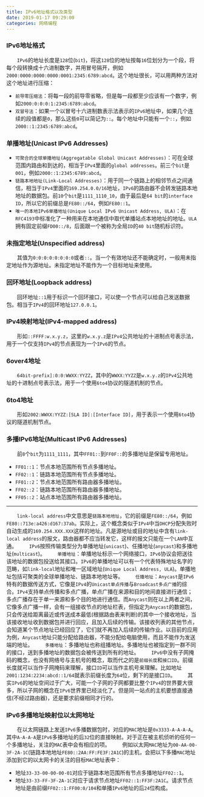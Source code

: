 ```yaml
---
title: IPv6地址格式以及类型
date: 2019-01-17 09:29:00
categories: 网络编程
---
```

### IPv6地址格式

&emsp;&emsp;`IPv6`的地址长度是`128`位(`bit`)，将这`128`位的地址按每`16`位划分为一个段，将每个段转换成十六进制数字，并用冒号隔开，例如`2000:0000:0000:0000:0001:2345:6789:abcd`。这个地址很长，可以用两种方法对这个地址进行压缩：<!--more-->

- `前导零压缩法`：将每一段的前导零省略，但是每一段都至少应该有一个数字，例如`2000:0:0:0:1:2345:6789:abcd`。
- `双冒号法`：如果一个以冒号十六进制数表示法表示的`IPv6`地址中，如果几个连续的段值都是`0`，那么这些`0`可以简记为`::`。每个地址中只能有一个`::`，例如`2000::1:2345:6789:abcd`。

### 单播地址(Unicast IPv6 Addresses)

- `可聚合的全球单播地址(Aggregatable Global Unicast Addresses)`：可在全球范围内路由和到达的，相当于`IPv4`里面的`global addresses`。前三个`bit`是`001`，例如`2000::1:2345:6789:abcd`。
- `链路本地地址(Link-Local Addresses)`：用于同一个链路上的相邻节点之间通信，相当于`IPv4`里面的`169.254.0.0/16`地址，`IPv6`的路由器不会转发链路本地地址的数据包。前`10`个`bit`是`1111_1110_10`，由于最后是`64 bit`的`interface ID`，所以它的前缀总是`FE80::/64`，例如`FE80::1`。
- `唯一的本地IPv6单播地址(Unique Local IPv6 Unicast Address, ULA)`：在`RFC4193`中标准化了一种用来在本地通信中取代单播站点本地地址的地址。`ULA`拥有固定前缀`FD00::/8`，后面跟一个被称为全局`ID`的`40 bit`随机标识符。

### 未指定地址(Unspecified address)

&emsp;&emsp;其值为`0:0:0:0:0:0:0:0`或者`::`。当一个有效地址还不能确定时，一般用未指定地址作为源地址。未指定地址不能作为一个目标地址来使用。

### 回环地址(Loopback address)

&emsp;&emsp;回环地址`::1`用于标识一个回环接口，可以使一个节点可以给自己发送数据包。相当于`IPv4`的回环地址`127.0.0.1`。

### IPv4映射地址(IPv4-mapped address)

&emsp;&emsp;形如`::FFFF:w.x.y.z`，这里的`w.x.y.z`是`IPv4`公共地址的十进制点号表示法，用于一个仅支持`IPv4`的节点表现为一个`IPv6`的节点。

### 6over4地址

&emsp;&emsp;`64bit-prefix]:0:0:WWXX:YYZZ`，其中的`WWXX:YYZZ`是`w.x.y.z`的`IPv4`公共地址的十进制点号表示法，用于一个使用`6to4`协议的隧道机制的节点。

### 6to4地址

&emsp;&emsp;形如`2002:WWXX:YYZZ:[SLA ID]:[Interface ID]`，用于表示一个使用`6to4`协议的隧道机制节点。

### 多播IPv6地址(Multicast IPv6 Addresses)

&emsp;&emsp;前`8`个`bit`为`1111_1111`，其中`FF01::`到`FF0F::`的多播地址是保留专用地址。

- `FF01::1`：节点本地范围所有节点多播地址。
- `FF02::1`：链路本地范围所有节点多播地址。
- `FF01::2`：节点本地范围所有路由器多播地址。
- `FF02::2`：链路本地范围所有路由器多播地址。
- `FF05::2`：站点本地范围所有路由器多播地址。

---

&emsp;&emsp;`link-local address`中文意思是`链路本地地址`，它的前缀是`FE80::/64`，例如`FE80::713e:a426:d167:37ab`。实际上，这个概念类似于`IPv4`中当`DHCP`分配失败时自动生成的`169.254.XXX.XXX`这样的地址。凡是源地址或目的地址中含有`link-local address`的报文，路由器都不应当转发它，这样的报文只能在一个`LAN`中互通。
&emsp;&emsp;`IPv6`按照传输类型分为单播地址(`unicast`)、任播地址(`anycast`)和多播地址(`multicast`)。
&emsp;&emsp;`单播地址`：单播地址标示一个网络接口，`IPv6`协议会把送往该地址的数据包投送给其接口。`IPv6`的单播地址可以有一个代表特殊地址名字的范畴，如`link-local`地址和唯一区域地址(`Unique Local Address, ULA`)。单播地址包括可聚类的全球单播地址、链路本地地址等。
&emsp;&emsp;`任播地址`：`Anycast`是`IPv6`特有的数据传送方式，它像是`IPv4`的`Unicast单点传播`与`Broadcast多点广播`的综合。`IPv4`支持单点传播和多点广播，单点广播在来源和目的地间直接进行通信；多点广播存在于单一来源和多个目的地进行通信。而`Anycast`则在以上两者之间，它像多点广播一样，会有一组接收节点的地址栏表，但指定为`Anycast`的数据包，只会传送给距离最近或传送成本最低(根据路由表来判断)的其中一个接收地址，当该接收地址收到数据包并进行回应，且加入后续的传输。该接收列表的其他节点，会知道某个节点地址已经回应了，它们就不再加入后续的传输作业。以目前的应用为例，`Anycast`地址只能分配给路由器，不能分配给电脑使用，而且不能作为发送端的地址。
&emsp;&emsp;`多播地址`：多播地址也称组播地址。多播地址也被指定到一群不同的接口，送到多播地址的数据包会被传送到所有的地址。
&emsp;&emsp;`IPv6`中没有子网掩码的概念，也没有网络号与主机号的概念，取而代之的是`前缀长度`和`接口ID`。前缀长度就可以当作子网掩码来理解，接口`ID`可以当作主机号来理解。比如地址`2001:1234:2234:abcd::1/64`就表示前缀长度为`64`位，剩下的是接口`ID`。
&emsp;&emsp;其实`IPv6`的地址空间过于广大，可能一个子网的子网都要比整个`IPv4`的世界要大很多，所以子网的概念在`IPv6`世界里已经淡化了。但是同一站点的主机要想直接通信(不经过路由器)，还是要求前缀相同才行的。

### IPv6多播地址映射位以太网地址

&emsp;&emsp;在以太网链路上发送`IPv6`多播数据包时，对应的`MAC`地址是`0x3333-A-A-A-A`。其中`A-A-A-A`是`IPv6`多播地址的后`32`位的直接映射。对于正在被主机侦听的任何一个多播地址，关注的`MAC`表中会有相应的项。
&emsp;&emsp;例如以太网`MAC`地址为`00-AA-00-3F-2A-1C`(链路本地地址`FE80::2AA:FF:FE3F:2A1C`)的主机，会把以下多播`MAC`地址添加到它的以太网卡的关注的目标`MAC`地址表中：

- 地址`33-33-00-00-00-01`对应于链路本地范围所有节点多播地址`FF02::1`。
- 地址`33-33-FF-3F-2A-1C`对应于请求节点地址`FF02::1:FF3F:2A1C`。请求节点地址是由前缀`FF02::1:FF00:0/104`和单播`IPv6`地址的后`24`位构成。